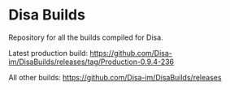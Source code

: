 # Disa Builds

Repository for all the builds compiled for Disa.

Latest production build: https://github.com/Disa-im/DisaBuilds/releases/tag/Production-0.9.4-236

All other builds: https://github.com/Disa-im/DisaBuilds/releases

